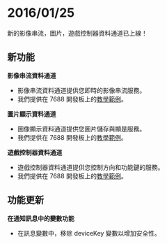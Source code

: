 # 2016/01/25


新的影像串流，圖片，遊戲控制器資料通道已上線！

## 新功能

**影像串流資料通道**

* 影像串流資料通道提供您即時的影像串流服務。
* 我們提供在 7688 開發板上的[教學範例](../tutorial/7688_videostreaming_tutorial)。

**圖片顯示資料通道**

* 圖像顯示資料通道提供您圖片儲存與顯是服務。
* 我們提供在 7688 開發板上的[教學範例](../tutorial/7688_imagedisplay_tutorial)。

**遊戲控制器資料通道**

* 遊戲控制器資料通道提供您控制方向和功能鍵的服務。
* 我們提供在 7688 開發板上的[教學範例](../tutorial/7688_gamepad_tutorial)。


## 功能更新

**在通知訊息中的變數功能**

* 在訊息變數中，移除 deviceKey 變數以增加安全性。

